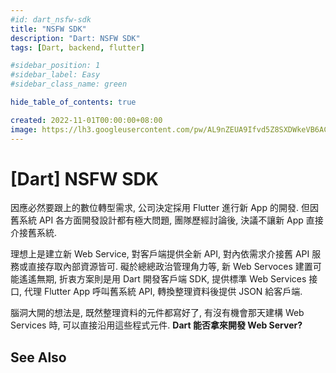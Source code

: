 ```yaml
---
#id: dart_nsfw-sdk
title: "NSFW SDK"
description: "Dart: NSFW SDK"
tags: [Dart, backend, flutter]

#sidebar_position: 1
#sidebar_label: Easy
#sidebar_class_name: green

hide_table_of_contents: true

created: 2022-11-01T00:00:00+08:00
image: https://lh3.googleusercontent.com/pw/AL9nZEUA9Ifvd5Z8SXDWkeVB6AC4MPGwnXaL6kBXNPoXwOQQ2jOcZ1Jw_0p8TKK8C3ZX0e67_FOY15eDrm7aaXSQJcKtoUzC80SAQEHsaBy6qS2AqNNs5VUFNXBKm439y_1wkvmDl-PnL8ReojnIumNlEvOXBg=w800-no?authuser=0
---
```


[Dart] NSFW SDK
===============

因應必然要跟上的數位轉型需求, 公司決定採用 Flutter 進行新 App 的開發.
但因舊系統 API 各方面開發設計都有極大問題, 團隊歷經討論後, 決議不讓新 App 直接介接舊系統.

理想上是建立新 Web Service, 對客戶端提供全新 API, 
對內依需求介接舊 API 服務或直接存取內部資源皆可.
礙於總總政治管理角力等, 新 Web Servoces 建置可能遙遙無期,
折衷方案則是用 Dart 開發客戶端 SDK, 提供標準 Web Services 接口,
代理 Flutter App 呼叫舊系統 API, 轉換整理資料後提供 JSON 給客戶端. 

腦洞大開的想法是, 既然整理資料的元件都寫好了, 有沒有機會那天建構 Web Services 時, 
可以直接沿用這些程式元件. __Dart 能否拿來開發 Web Server?__ 




See Also
--------

